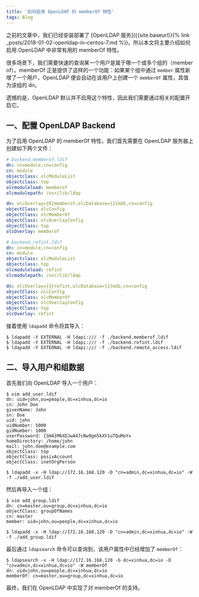```yaml
---
title: '如何启用 OpenLDAP 的 memberOf 特性'
tags: Blog
---
```


之前的文章中，我们已经安装部署了 [OpenLDAP 服务]({{site.baseurl}}{% link _posts/2018-01-02-openldap-in-centos-7.md %})。所以本文将主要介绍如何启用 OpenLDAP 中非常有用的 memberOf 特性。

很多场景下，我们需要快速的查询某一个用户是属于哪一个或多个组的（member of）。memberOf 正是提供了这样的一个功能：如果某个组中通过 `member` 属性新增了一个用户，OpenLDAP 便会自动在该用户上创建一个 `memberOf` 属性，其值为该组的 dn。

遗憾的是，OpenLDAP 默认并不启用这个特性，因此我们需要通过相关的配置开启它。


## 一、配置 OpenLDAP Backend

为了启用 OpenLDAP 的 memberOf 特性，我们首先需要在 OpenLDAP 服务器上创建如下两个文件：

```yaml
# backend.memberof.ldif
dn: cn=module,cn=config
cn: module
objectclass: olcModuleList
objectclass: top
olcmoduleload: memberof
olcmodulepath: /usr/lib/ldap

dn: olcOverlay={0}memberof,olcDatabase={2}mdb,cn=config
objectClass: olcConfig
objectClass: olcMemberOf
objectClass: olcOverlayConfig
objectClass: top
olcOverlay: memberof
```

```yaml
# backend.refint.ldif
dn: cn=module,cn=config
cn: module
objectclass: olcModuleList
objectclass: top
olcmoduleload: refint
olcmodulepath: /usr/lib/ldap

dn: olcOverlay={1}refint,olcDatabase={2}mdb,cn=config
objectClass: olcConfig
objectClass: olcMemberOf
objectClass: olcOverlayConfig
objectClass: top
olcOverlay: refint
```

接着使用 `ldapadd` 命令将其导入：

```terminal
$ ldapadd -Y EXTERNAL -H ldapi:/// -f ./backend.memberof.ldif
$ ldapadd -Y EXTERNAL -H ldapi:/// -f ./backend.refint.ldif
$ ldapadd -Y EXTERNAL -H ldapi:/// -f ./backend.remote_access.ldif
```


## 二、导入用户和组数据

首先我们向 OpenLDAP 导入一个用户：

```terminal
$ vim add_user.ldif
dn: uid=john,ou=people,dc=xinhua,dc=io
cn: John Doe
givenName: John
sn: Doe
uid: john
uidNumber: 5000
gidNumber: 1000
userPassword: {SHA}M6XDJwA47cNw9gm5kXV1uTQuMoY=
homeDirectory: /home/john
mail: john.doe@example.com
objectClass: top
objectClass: posixAccount
objectClass: inetOrgPerson

$ ldapadd -x -H ldap://172.16.168.120 -D "cn=admin,dc=xinhua,dc=io" -W -f ./add_user.ldif
```

然后再导入一个组：

```terminal
$ vim add_group.ldif
dn: cn=master,ou=group,dc=xinhua,dc=io
objectClass: groupOfNames
cn: master
member: uid=john,ou=people,dc=xinhua,dc=io

$ ldapadd -x -H ldap://172.16.168.120 -D "cn=admin,dc=xinhua,dc=io" -W -f ./add_group.ldif
```

最后通过 `ldapsearch` 命令可以查询到，该用户属性中已经增加了 `memberOf`：

```terminal
$ ldapsearch -x -H ldap://172.16.168.120 -b dc=xinhua,dc=io -D "cn=admin,dc=xinhua,dc=io" -W memberOf
dn: uid=john,ou=people,dc=xinhua,dc=io
memberOf: cn=master,ou=group,dc=xinhua,dc=io
```

最终，我们在 OpenLDAP 中实现了对 memberOf 的支持。

